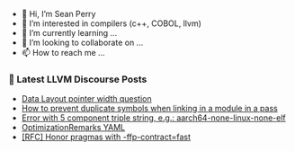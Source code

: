 - 👋 Hi, I’m Sean Perry
- 👀 I’m interested in compilers (c++, COBOL, llvm)
- 🌱 I’m currently learning ...
- 💞️ I’m looking to collaborate on ...
- 📫 How to reach me ...

<!---
s66perry/s66perry is a ✨ special ✨ repository because its `README.md` (this file) appears on your GitHub profile.
You can click the Preview link to take a look at your changes.
--->
### 📕 Latest LLVM Discourse Posts

<!-- DISCOURSE-LLVM:START -->
- [Data Layout pointer width question](https://discourse.llvm.org/t/data-layout-pointer-width-question/80835#post_14)
- [How to prevent duplicate symbols when linking in a module in a pass](https://discourse.llvm.org/t/how-to-prevent-duplicate-symbols-when-linking-in-a-module-in-a-pass/80879#post_1)
- [Error with 5 component triple string, e.g.: aarch64-none-linux-none-elf](https://discourse.llvm.org/t/error-with-5-component-triple-string-e-g-aarch64-none-linux-none-elf/80862#post_4)
- [OptimizationRemarks YAML](https://discourse.llvm.org/t/optimizationremarks-yaml/80878#post_3)
- [[RFC] Honor pragmas with -ffp-contract=fast](https://discourse.llvm.org/t/rfc-honor-pragmas-with-ffp-contract-fast/80797#post_14)
<!-- DISCOURSE-LLVM:END -->
